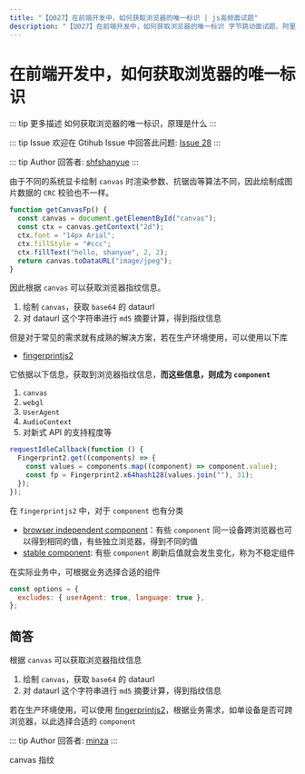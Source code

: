 ```yaml
---
title: "【Q027】在前端开发中，如何获取浏览器的唯一标识 | js高频面试题"
description: "【Q027】在前端开发中，如何获取浏览器的唯一标识 字节跳动面试题、阿里腾讯面试题、美团小米面试题。"
---
```


# 在前端开发中，如何获取浏览器的唯一标识

::: tip 更多描述
如何获取浏览器的唯一标识，原理是什么
:::

::: tip Issue
欢迎在 Gtihub Issue 中回答此问题: [Issue 28](https://github.com/shfshanyue/Daily-Question/issues/28)
:::

::: tip Author
回答者: [shfshanyue](https://github.com/shfshanyue)
:::

由于不同的系统显卡绘制 `canvas` 时渲染参数、抗锯齿等算法不同，因此绘制成图片数据的 `CRC` 校验也不一样。

```js
function getCanvasFp() {
  const canvas = document.getElementById("canvas");
  const ctx = canvas.getContext("2d");
  ctx.font = "14px Arial";
  ctx.fillStyle = "#ccc";
  ctx.fillText("hello, shanyue", 2, 2);
  return canvas.toDataURL("image/jpeg");
}
```

因此根据 `canvas` 可以获取浏览器指纹信息。

1. 绘制 `canvas`，获取 `base64` 的 dataurl
1. 对 dataurl 这个字符串进行 `md5` 摘要计算，得到指纹信息

但是对于常见的需求就有成熟的解决方案，若在生产环境使用，可以使用以下库

- [fingerprintjs2](https://github.com/Valve/fingerprintjs2)

它依据以下信息，获取到浏览器指纹信息，**而这些信息，则成为 `component`**

1. `canvas`
1. `webgl`
1. `UserAgent`
1. `AudioContext`
1. 对新式 API 的支持程度等

```js
requestIdleCallback(function () {
  Fingerprint2.get((components) => {
    const values = components.map((component) => component.value);
    const fp = Fingerprint2.x64hash128(values.join(""), 31);
  });
});
```

在 `fingerprintjs2` 中，对于 `component` 也有分类

- [browser independent component](https://github.com/Valve/fingerprintjs2/wiki/Browser-independent-components)：有些 `component` 同一设备跨浏览器也可以得到相同的值，有些独立浏览器，得到不同的值
- [stable component](https://github.com/Valve/fingerprintjs2/wiki/Stable-components): 有些 `component` 刷新后值就会发生变化，称为不稳定组件

在实际业务中，可根据业务选择合适的组件

```js
const options = {
  excludes: { userAgent: true, language: true },
};
```

## 简答

根据 `canvas` 可以获取浏览器指纹信息

1. 绘制 `canvas`，获取 `base64` 的 dataurl
1. 对 dataurl 这个字符串进行 `md5` 摘要计算，得到指纹信息

若在生产环境使用，可以使用 [fingerprintjs2](https://github.com/Valve/fingerprintjs2)，根据业务需求，如单设备是否可跨浏览器，以此选择合适的 `component`

::: tip Author
回答者: [minza](https://github.com/minza)
:::

canvas 指纹

